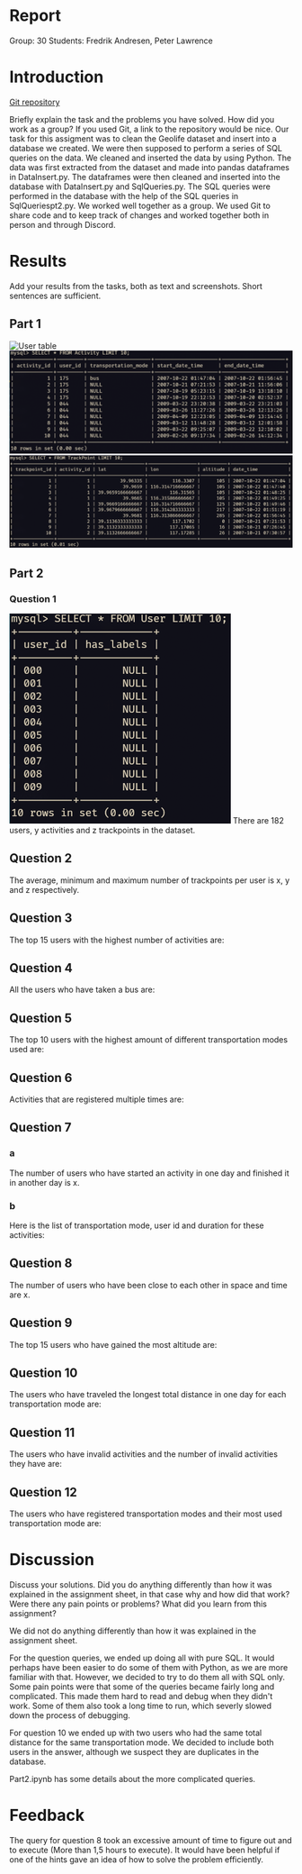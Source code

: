 # Report

Group: 30
Students: Fredrik Andresen, Peter Lawrence

# Introduction
[Git repository](https://github.com/Lawrence-Pet/tdt4225_A2) 

Briefly explain the task and the problems you have solved. How did you work as a group? If you used Git, a link to the repository would be nice.
Our task for this assigment was to clean the Geolife dataset and insert into a database we created. We were then supposed to perform a series of SQL queries on the data.
We cleaned and inserted the data by using Python. The data was first extracted from the dataset and made into pandas dataframes in DataInsert.py. The dataframes were then cleaned and inserted into the database with DataInsert.py and SqlQueries.py. 
The SQL queries were performed in the database with the help of the SQL queries in SqlQueriespt2.py. 
We worked well together as a group. We used Git to share code and to keep track of changes and worked together both in person and through Discord.

# Results
Add your results from the tasks, both as text and screenshots. Short sentences are sufficient.
## Part 1
![User table](pictures/image.png|)
![Activity table](pictures/image-1.png)
![TrackPoint table](pictures/image-2.png)

## Part 2
### Question 1
![Query 1](pictures/image.png)
There are 182 users, y activities and z trackpoints in the dataset. 
## Question 2
The average, minimum and maximum number of trackpoints per user is x, y and z respectively.
## Question 3
The top 15 users with the highest number of activities are:
## Question 4
All the users who have taken a bus are:
## Question 5
The top 10 users with the highest amount of different transportation modes used are:
## Question 6
Activities that are registered multiple times are:
## Question 7
### a
The number of users who have started an activity in one day and finished it in another day is x.
### b
Here is the list of transportation mode, user id and duration for these activities:
## Question 8
The number of users who have been close to each other in space and time are x.
## Question 9
The top 15 users who have gained the most altitude are:
## Question 10
The users who have traveled the longest total distance in one day for each transportation mode are:
## Question 11
The users who have invalid activities and the number of invalid activities they have are:
## Question 12
The users who have registered transportation modes and their most used transportation mode are:


# Discussion
Discuss your solutions. Did you do anything differently than how it was explained in the assignment sheet, in that case why and how did that work? Were there any pain points or problems? What did you learn from this assignment?

We did not do anything differently than how it was explained in the assignment sheet. 

For the question queries, we ended up doing all with pure SQL. It would perhaps have been easier to do some of them with Python, as we are more familiar with that. However, we decided to try to do them all with SQL only. Some pain points were that some of the queries became fairly long and complicated. This made them hard to read and debug when they didn't work. Some of them also took a long time to run, which severly slowed down the process of debugging.

For question 10 we ended up with two users who had the same total distance for the same transportation mode. We decided to include both users in the answer, although we suspect they are duplicates in the database.

Part2.ipynb has some details about the more complicated queries. 
# Feedback
The query for question 8 took an excessive amount of time to figure out and to execute (More than 1,5 hours to execute). It would have been helpful if one of the hints gave an idea of how to solve the problem efficiently.